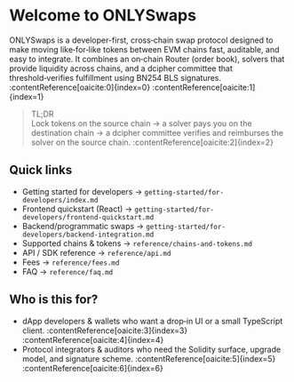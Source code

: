 # Welcome to ONLYSwaps

ONLYSwaps is a developer-first, cross‑chain swap protocol designed to make moving like‑for‑like tokens between EVM chains fast, auditable, and easy to integrate. It combines an on‑chain Router (order book), solvers that provide liquidity across chains, and a dcipher committee that threshold‑verifies fulfillment using BN254 BLS signatures. :contentReference[oaicite:0]{index=0} :contentReference[oaicite:1]{index=1}

> TL;DR  
> Lock tokens on the source chain → a solver pays you on the destination chain → a dcipher committee verifies and reimburses the solver on the source chain. :contentReference[oaicite:2]{index=2}

## Quick links

- Getting started for developers → `getting-started/for-developers/index.md`
- Frontend quickstart (React) → `getting-started/for-developers/frontend-quickstart.md`
- Backend/programmatic swaps → `getting-started/for-developers/backend-integration.md`
- Supported chains & tokens → `reference/chains-and-tokens.md`
- API / SDK reference → `reference/api.md`
- Fees → `reference/fees.md`
- FAQ → `reference/faq.md`

## Who is this for?

- dApp developers & wallets who want a drop‑in UI or a small TypeScript client. :contentReference[oaicite:3]{index=3} :contentReference[oaicite:4]{index=4}  
- Protocol integrators & auditors who need the Solidity surface, upgrade model, and signature scheme. :contentReference[oaicite:5]{index=5} :contentReference[oaicite:6]{index=6}

